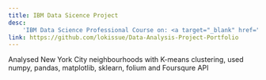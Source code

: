```yaml
---
title: IBM Data Sicence Project
desc:
    'IBM Data Science Professional Course on: <a target="_blank" href="https://www.coursera.org/account/accomplishments/professional-cert/L8R44J76KQK3?utm_source=link&utm_medium=certificate&utm_content=cert_image&utm_campaign=sharing_cta&utm_product=prof">Coursera</a><br />Analysed New York City neighbourhoods with K-means clustering, used numpy, pandas, matplotlib, sklearn, folium and Foursqure API'
link: https://github.com/lokissue/Data-Analysis-Project-Portfolio
---
```


Analysed New York City neighbourhoods with K-means clustering, used numpy, pandas, matplotlib, sklearn, folium and Foursqure API